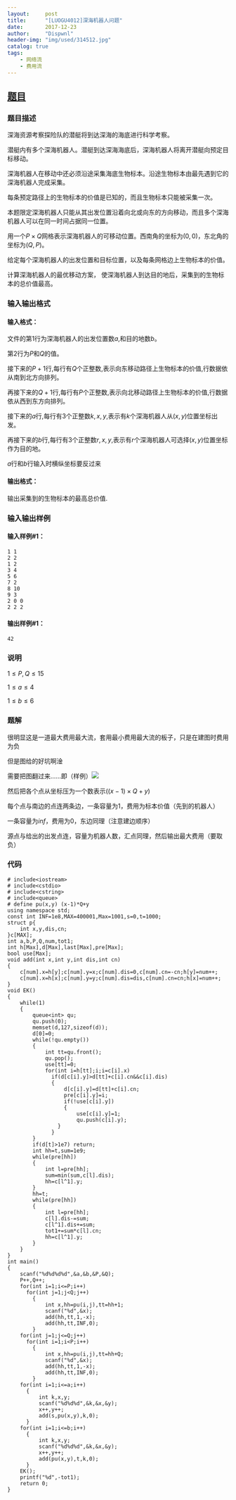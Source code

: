 ```yaml
---
layout:     post
title:      "[LUOGU4012]深海机器人问题"
date:       2017-12-23
author:     "Dispwnl"
header-img: "img/used/314512.jpg"
catalog: true
tags:
    - 网络流
    - 费用流
---
```

## [题目](https://www.luogu.org/problemnew/show/P4012)
### 题目描述
深海资源考察探险队的潜艇将到达深海的海底进行科学考察。

潜艇内有多个深海机器人。潜艇到达深海海底后，深海机器人将离开潜艇向预定目标移动。

深海机器人在移动中还必须沿途采集海底生物标本。沿途生物标本由最先遇到它的深海机器人完成采集。

每条预定路径上的生物标本的价值是已知的，而且生物标本只能被采集一次。

本题限定深海机器人只能从其出发位置沿着向北或向东的方向移动，而且多个深海机器人可以在同一时间占据同一位置。

用一个$P×Q$网格表示深海机器人的可移动位置。西南角的坐标为$(0,0)$，东北角的坐标为$(Q,P)$。

给定每个深海机器人的出发位置和目标位置，以及每条网格边上生物标本的价值。

计算深海机器人的最优移动方案， 使深海机器人到达目的地后，采集到的生物标本的总价值最高。

### 输入输出格式
#### 输入格式：

文件的第$1$行为深海机器人的出发位置数$a$,和目的地数$b$。

第$2$行为$P$和$Q$的值。

接下来的$P+1$行,每行有$Q$个正整数,表示向东移动路径上生物标本的价值,行数据依从南到北方向排列。

再接下来的$Q+1$行,每行有$P$个正整数,表示向北移动路径上生物标本的价值,行数据依从西到东方向排列。

接下来的$a$行,每行有$3$个正整数$k,x,y$,表示有$k$个深海机器人从$(x,y)$位置坐标出发。

再接下来的$b$行,每行有$3$个正整数$r,x,y$,表示有$r$个深海机器人可选择$(x,y)$位置坐标作为目的地。

$a$行和$b$行输入时横纵坐标要反过来

#### 输出格式：
输出采集到的生物标本的最高总价值.

### 输入输出样例
#### 输入样例#1： 
```
1 1
2 2
1 2
3 4
5 6
7 2
8 10
9 3
2 0 0
2 2 2
```
#### 输出样例#1： 
```
42
```
### 说明
$1\leqslant P,Q\leqslant 15$

$1\leqslant a\leqslant 4$

$1\leqslant b\leqslant 6$

### 题解

很明显这是一道最大费用最大流，套用最小费用最大流的板子，只是在建图时费用为负

但是图给的好坑啊淦

需要把图翻过来……即（样例）![](/img/study/shenhai.png) 

然后把各个点从坐标压为一个数表示$((x-1)\times Q+y)$

每个点与南边的点连两条边，一条容量为$1$，费用为标本价值（先到的机器人）

一条容量为$inf$，费用为$0$，东边同理（注意建边顺序）

源点与给出的出发点连，容量为机器人数，汇点同理，然后输出最大费用（要取负）

### 代码
```
# include<iostream>
# include<cstdio>
# include<cstring>
# include<queue>
# define pu(x,y) (x-1)*Q+y
using namespace std;
const int INF=1e8,MAX=400001,Max=1001,s=0,t=1000;
struct p{
    int x,y,dis,cn;
}c[MAX];
int a,b,P,Q,num,tot1;
int h[Max],d[Max],last[Max],pre[Max];
bool use[Max];
void add(int x,int y,int dis,int cn)
{
    c[num].x=h[y];c[num].y=x;c[num].dis=0,c[num].cn=-cn;h[y]=num++;
    c[num].x=h[x];c[num].y=y;c[num].dis=dis,c[num].cn=cn;h[x]=num++;
}
void EK()
{
    while(1)
    {
        queue<int> qu;
        qu.push(0);
        memset(d,127,sizeof(d));
        d[0]=0;
        while(!qu.empty())
        {
            int tt=qu.front();
            qu.pop();
            use[tt]=0;
            for(int i=h[tt];i;i=c[i].x)
              if(d[c[i].y]>d[tt]+c[i].cn&&c[i].dis)
              {
                  d[c[i].y]=d[tt]+c[i].cn;
                  pre[c[i].y]=i;
                  if(!use[c[i].y])
                  {
                      use[c[i].y]=1;
                      qu.push(c[i].y);
                }
              }
        }
        if(d[t]>1e7) return;
        int hh=t,sum=1e9;
        while(pre[hh])
        {
            int l=pre[hh];
            sum=min(sum,c[l].dis);
            hh=c[l^1].y;
        }
        hh=t;
        while(pre[hh])
        {
            int l=pre[hh];
            c[l].dis-=sum;
            c[l^1].dis+=sum;
            tot1+=sum*c[l].cn;
            hh=c[l^1].y;
        }
    }
}
int main()
{
    scanf("%d%d%d%d",&a,&b,&P,&Q);
    P++,Q++;
    for(int i=1;i<=P;i++)
      for(int j=1;j<Q;j++)
        {
            int x,hh=pu(i,j),tt=hh+1;
            scanf("%d",&x);
            add(hh,tt,1,-x);
            add(hh,tt,INF,0);
        }
    for(int j=1;j<=Q;j++)
      for(int i=1;i<P;i++)
        {
            int x,hh=pu(i,j),tt=hh+Q;
            scanf("%d",&x);
            add(hh,tt,1,-x);
            add(hh,tt,INF,0);
        }
    for(int i=1;i<=a;i++)
      {
          int k,x,y;
          scanf("%d%d%d",&k,&x,&y);
          x++,y++;
          add(s,pu(x,y),k,0);
      }
    for(int i=1;i<=b;i++)
      {
          int k,x,y;
          scanf("%d%d%d",&k,&x,&y);
          x++,y++;
          add(pu(x,y),t,k,0);
      }
    EK();
    printf("%d",-tot1);
    return 0;
}
```
